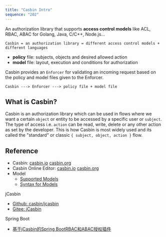 ```yaml
---
title: "Casbin Intro"
sequence: "202"
---
```


An authorization library
that supports **access control models** like ACL, RBAC, ABAC
for Golang, Java, C/C++, Node.js...

```text
Casbin = an authorization library = different access control models + different languages
```

- **policy** file: subjects, objects and desired allowed action
- **model** file: layout, execution and conditions for authorization

Casbin provides an `Enforcer` for validating an incoming request
based on the policy and model files given to the Enforcer.

```text
Casbin ---> Enforcer ---> policy file + model file
```

## What is Casbin?

Casbin is an authorization library
which can be used in flows where we want a certain `object` or entity to be accessed by a specific user or `subject`.
The type of access i.e. `action` can be read, write, delete or any other action as set by the developer.
This is how Casbin is most widely used and its called the "standard" or classic `{ subject, object, action }` flow.

## Reference

- Casbin: [casbin.io](https://casbin.io/) [casbin.org](https://casbin.org/)
- Casbin Online Editor: [casbin.io](https://casbin.io/editor) [casbin.org](https://casbin.org/en/editor)
- Model
  - [Supported Models](https://casbin.io/docs/supported-models)
  - [Syntax for Models](https://casbin.io/docs/syntax-for-models)

jCasbin

- [Github: casbin/jcasbin](https://github.com/casbin/jcasbin)
- [Gitee: jCasbin](https://gitee.com/mirrors/jCasbin)

Spring Boot

- [基于jCasbin的Spring BootRBAC和ABAC授权插件](https://www.mianshigee.com/project/jcasbin-jcasbin-springboot-plugin)